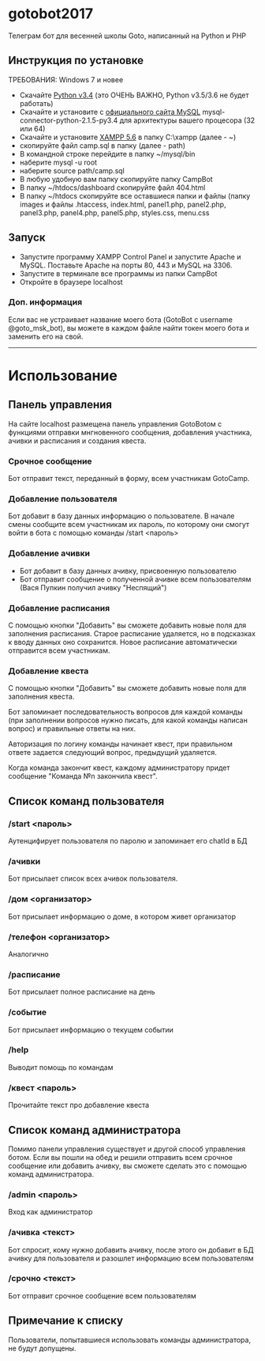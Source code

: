 # gotobot2017
Телеграм бот для весенней школы Goto, написанный на Python и PHP
## Инструкция по установке

ТРЕБОВАНИЯ: Windows 7 и новее

* Скачайте [Python v3.4](https://www.python.org/downloads/release/python-344/) (это ОЧЕНЬ ВАЖНО, Python v3.5/3.6 не будет работать)
* Скачайте и установите с [официального сайта MySQL](https://dev.mysql.com/downloads/connector/python/) mysql-connector-python-2.1.5-py3.4 для архитектуры вашего процесора (32 или 64)
* Скачайте и установите [XAMPP 5.6](https://www.apachefriends.org/ru/index.html) в папку C:\\xampp (далее - ~)
* скопируйте файл camp.sql в папку (далее - path)
* В командной строке перейдите в папку ~/mysql/bin
* наберите mysql -u root
* наберите source path/camp.sql
* В любую удобную вам папку скопируйте папку CampBot
* В папку ~/htdocs/dashboard скопируйте файл 404.html
* В папку ~/htdocs скопируйте все оставшиеся папки и файлы (папку images и файлы .htaccess, index.html, panel1.php, panel2.php, panel3.php, panel4.php, panel5.php, styles.css, menu.css

## Запуск
* Запустите программу XAMPP Control Panel и запустите Apache и MySQL. Поставьте Apache на порты 80, 443 и MySQL на 3306.
* Запустите в терминале все программы из папки CampBot
* Откройте в браузере localhost

### Доп. информация
Если вас не устраивает название моего бота (GotoBot с username @goto_msk_bot), вы можете в каждом файле найти токен моего бота и заменить его на свой.
***
# Использование
## Панель управления
На сайте localhost размещена панель управления GotoBotом с функциями отправки мнгновенного сообщения, добавления участника, ачивки и расписания и создания квеста.

### Срочное сообщение
Бот отправит текст, переданный в форму, всем участникам GotoCamp. 

### Добавление пользователя
Бот добавит в базу данных информацию о пользователе. В начале смены сообщите всем участникам их пароль, по которому они смогут войти в бота с помощью команды /start <пароль>

### Добавление ачивки
* Бот добавит в базу данных ачивку, присвоенную пользователю
* Бот отправит сообщение о полученной ачивке всем пользователям (Вася Пупкин получил ачивку "Неспящий")

### Добавление расписания
С помощью кнопки "Добавить" вы сможете добавить новые поля для заполнения расписания. Старое расписание удаляется, но в подсказках к вводу данных оно сохранится. Новое расписание автоматически отправится всем участникам.

### Добавление квеста
С помощью кнопки "Добавить" вы сможете добавить новые поля для заполнения квеста. 

Бот запоминает последовательность вопросов для каждой команды (при заполнении вопросов нужно писать, для какой команды написан вопрос) и правильные ответы на них. 

Авторизация по логину команды начинает квест, при правильном ответе задается следующий вопрос, предыдущий удаляется. 

Когда команда закончит квест, каждому администратору придет сообщение "Команда №n закончила квест".

## Список команд пользователя

### /start <пароль>
Аутенцифирует пользователя по паролю и запоминает его chatId в БД
### /ачивки
Бот присылает список всех ачивок пользователя.

### /дом <организатор>
Бот присылает информацию о доме, в котором живет организатор

### /телефон <организатор>
Аналогично

### /расписание
Бот присылает полное расписание на день

### /событие
Бот присылает информацию о текущем событии

### /help
Выводит помощь по командам

### /квест <пароль>
Прочитайте текст про добавление квеста

## Список команд администратора
Помимо панели управления существует и другой способ управления ботом. Если вы пошли на обед и решили отправить всем срочное сообщение или добавить ачивку, вы сможете сделать это с помощью команд администратора.

### /admin <пароль>
Вход как администратор
### /ачивка <текст>
Бот спросит, кому нужно добавить ачивку, после этого он добавит в БД ачивку для пользователя и разошлет информацию всем пользователям

### /срочно <текст>
Бот отправит срочное сообщение всем пользователям

## Примечание к списку
Пользователи, попытавшиеся использовать команды администратора, не будут допущены.
